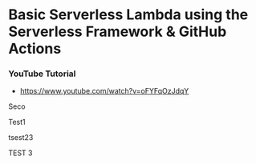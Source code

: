 # Basic Serverless Lambda using the Serverless Framework & GitHub Actions

### YouTube Tutorial
* https://www.youtube.com/watch?v=oFYFqOzJdqY


Seco

Test1

tsest23


TEST 3

